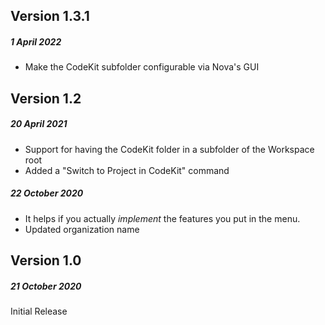 ## Version 1.3.1

##### 1 April 2022

- Make the CodeKit subfolder configurable via Nova's GUI

## Version 1.2

##### 20 April 2021

- Support for having the CodeKit folder in a subfolder of the Workspace root
- Added a "Switch to Project in CodeKit" command

##### 22 October 2020

- It helps if you actually *implement* the features you put in the menu.
- Updated organization name


## Version 1.0
##### 21 October 2020

Initial Release
